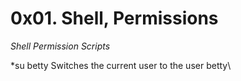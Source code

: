 **0x01. Shell, Permissions**
============================

_Shell Permission Scripts_

  *su betty          Switches the current user to the user betty\